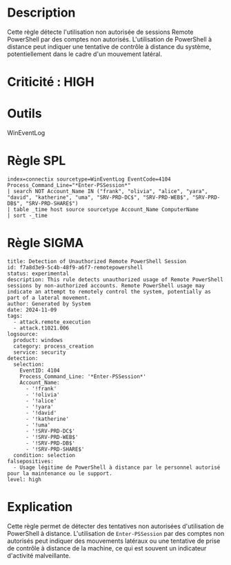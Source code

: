 # Description

Cette règle détecte l'utilisation non autorisée de sessions Remote PowerShell par des comptes non autorisés. L'utilisation de PowerShell à distance peut indiquer une tentative de contrôle à distance du système, potentiellement dans le cadre d'un mouvement latéral.

# Criticité : **HIGH**

# Outils

WinEventLog

# Règle SPL

```
index=connectix sourcetype=WinEventLog EventCode=4104 Process_Command_Line="*Enter-PSSession*"
| search NOT Account_Name IN ("frank", "olivia", "alice", "yara", "david", "katherine", "uma", "SRV-PRD-DC$", "SRV-PRD-WEB$", "SRV-PRD-DB$", "SRV-PRD-SHARE$")
| table _time host source sourcetype Account_Name ComputerName
| sort -_time
```

# Règle SIGMA

```
title: Detection of Unauthorized Remote PowerShell Session
id: f7a8d3e9-5c4b-48f9-a6f7-remotepowershell
status: experimental
description: This rule detects unauthorized usage of Remote PowerShell sessions by non-authorized accounts. Remote PowerShell usage may indicate an attempt to remotely control the system, potentially as part of a lateral movement.
author: Generated by System
date: 2024-11-09
tags:
  - attack.remote_execution
  - attack.t1021.006
logsource:
  product: windows
  category: process_creation
  service: security
detection:
  selection:
    EventID: 4104
    Process_Command_Line: '*Enter-PSSession*'
    Account_Name:
      - '!frank'
      - '!olivia'
      - '!alice'
      - '!yara'
      - '!david'
      - '!katherine'
      - '!uma'
      - '!SRV-PRD-DC$'
      - '!SRV-PRD-WEB$'
      - '!SRV-PRD-DB$'
      - '!SRV-PRD-SHARE$'
  condition: selection
falsepositives:
  - Usage légitime de PowerShell à distance par le personnel autorisé pour la maintenance ou le support.
level: high
```

# Explication

Cette règle permet de détecter des tentatives non autorisées d'utilisation de PowerShell à distance. L'utilisation de `Enter-PSSession` par des comptes non autorisés peut indiquer des mouvements latéraux ou une tentative de prise de contrôle à distance de la machine, ce qui est souvent un indicateur d'activité malveillante.

